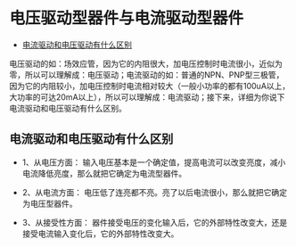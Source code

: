 # 电压驱动型器件与电流驱动型器件

* [电流驱动和电压驱动有什么区别](https://www.eefocus.com/e/512271)

电压驱动的如：场效应管，因为它的内阻很大，加电压控制时电流很小，近似为零，所以可以理解成：电压驱动；电流驱动的如：普通的NPN、PNP型三极管，因为它的内阻较小，加电压控制时电流相对较大（一般小功率的都有100uA以上，大功率的可达20mA以上），所以可以理解成：电流驱动；接下来，详细为你说下电流驱动和电压驱动有什么区别。


## 电流驱动和电压驱动有什么区别

* 1、从电压方面：
输入电压基本是一个确定值，提高电流可以改变亮度，减小电流降低亮度，那么就把它确定为电流型器件。

* 2、从电流方面：
电压低了连亮都不亮。亮了以后电流很小，那么就把它确定为电压型器件。

* 3、从接受性方面：
器件接受电压的变化输入后，它的外部特性改变大，还是接受电流输入变化后，它的外部特性改变大。


